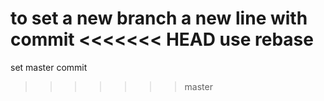 to set a new branch
a new line with commit 
<<<<<<< HEAD
use rebase
=======
set master commit
>>>>>>> master
